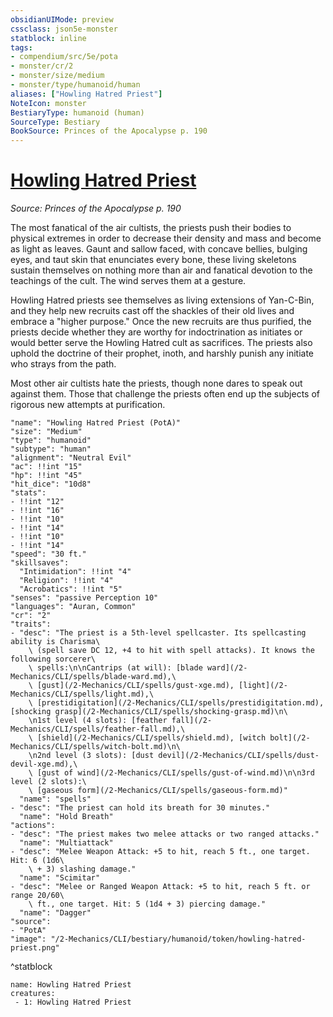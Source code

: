 ```yaml
---
obsidianUIMode: preview
cssclass: json5e-monster
statblock: inline
tags:
- compendium/src/5e/pota
- monster/cr/2
- monster/size/medium
- monster/type/humanoid/human
aliases: ["Howling Hatred Priest"]
NoteIcon: monster
BestiaryType: humanoid (human)
SourceType: Bestiary
BookSource: Princes of the Apocalypse p. 190
---
```

# [Howling Hatred Priest](2-Mechanics/CLI/bestiary/humanoid/howling-hatred-priest-pota.md)
*Source: Princes of the Apocalypse p. 190*  

The most fanatical of the air cultists, the priests push their bodies to physical extremes in order to decrease their density and mass and become as light as leaves. Gaunt and sallow faced, with concave bellies, bulging eyes, and taut skin that enunciates every bone, these living skeletons sustain themselves on nothing more than air and fanatical devotion to the teachings of the cult. The wind serves them at a gesture.

Howling Hatred priests see themselves as living extensions of Yan-C-Bin, and they help new recruits cast off the shackles of their old lives and embrace a "higher purpose." Once the new recruits are thus purified, the priests decide whether they are worthy for indoctrination as initiates or would better serve the Howling Hatred cult as sacrifices. The priests also uphold the doctrine of their prophet, inoth, and harshly punish any initiate who strays from the path.

Most other air cultists hate the priests, though none dares to speak out against them. Those that challenge the priests often end up the subjects of rigorous new attempts at purification.

```statblock
"name": "Howling Hatred Priest (PotA)"
"size": "Medium"
"type": "humanoid"
"subtype": "human"
"alignment": "Neutral Evil"
"ac": !!int "15"
"hp": !!int "45"
"hit_dice": "10d8"
"stats":
- !!int "12"
- !!int "16"
- !!int "10"
- !!int "14"
- !!int "10"
- !!int "14"
"speed": "30 ft."
"skillsaves":
  "Intimidation": !!int "4"
  "Religion": !!int "4"
  "Acrobatics": !!int "5"
"senses": "passive Perception 10"
"languages": "Auran, Common"
"cr": "2"
"traits":
- "desc": "The priest is a 5th-level spellcaster. Its spellcasting ability is Charisma\
    \ (spell save DC 12, +4 to hit with spell attacks). It knows the following sorcerer\
    \ spells:\n\nCantrips (at will): [blade ward](/2-Mechanics/CLI/spells/blade-ward.md),\
    \ [gust](/2-Mechanics/CLI/spells/gust-xge.md), [light](/2-Mechanics/CLI/spells/light.md),\
    \ [prestidigitation](/2-Mechanics/CLI/spells/prestidigitation.md), [shocking grasp](/2-Mechanics/CLI/spells/shocking-grasp.md)\n\
    \n1st level (4 slots): [feather fall](/2-Mechanics/CLI/spells/feather-fall.md),\
    \ [shield](/2-Mechanics/CLI/spells/shield.md), [witch bolt](/2-Mechanics/CLI/spells/witch-bolt.md)\n\
    \n2nd level (3 slots): [dust devil](/2-Mechanics/CLI/spells/dust-devil-xge.md),\
    \ [gust of wind](/2-Mechanics/CLI/spells/gust-of-wind.md)\n\n3rd level (2 slots):\
    \ [gaseous form](/2-Mechanics/CLI/spells/gaseous-form.md)"
  "name": "spells"
- "desc": "The priest can hold its breath for 30 minutes."
  "name": "Hold Breath"
"actions":
- "desc": "The priest makes two melee attacks or two ranged attacks."
  "name": "Multiattack"
- "desc": "Melee Weapon Attack: +5 to hit, reach 5 ft., one target. Hit: 6 (1d6\
    \ + 3) slashing damage."
  "name": "Scimitar"
- "desc": "Melee or Ranged Weapon Attack: +5 to hit, reach 5 ft. or range 20/60\
    \ ft., one target. Hit: 5 (1d4 + 3) piercing damage."
  "name": "Dagger"
"source":
- "PotA"
"image": "/2-Mechanics/CLI/bestiary/humanoid/token/howling-hatred-priest.png"
```
^statblock

```encounter-table
name: Howling Hatred Priest
creatures:
 - 1: Howling Hatred Priest
```